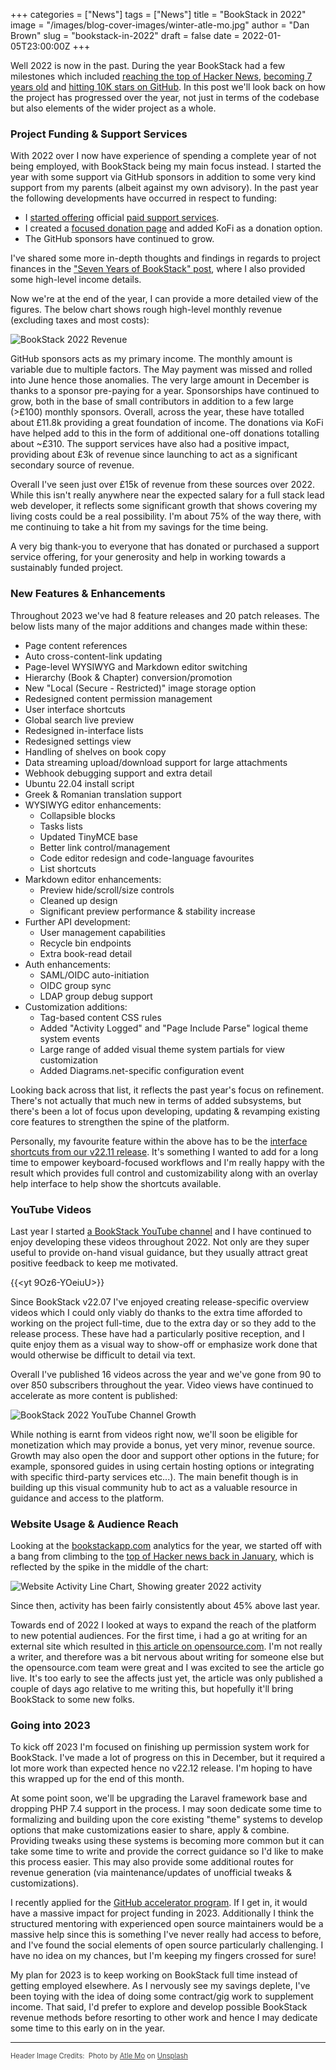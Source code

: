 +++
categories = ["News"]
tags = ["News"]
title = "BookStack in 2022"
image = "/images/blog-cover-images/winter-atle-mo.jpg"
author = "Dan Brown"
slug = "bookstack-in-2022"
draft = false
date = 2022-01-05T23:00:00Z
+++

Well 2022 is now in the past. During the year BookStack had a few milestones which included
[reaching the top of Hacker News](https://www.bookstackapp.com/blog/9000-stars-and-the-effects-of-hacker-news/),
[becoming 7 years old](https://www.bookstackapp.com/blog/7-years-of-bookstack/) and
[hitting 10K stars on GitHub](https://www.bookstackapp.com/blog/10k-stars-and-a-look-back-at-first-sharing/).
In this post we'll look back on how the project has progressed over the year, not just in 
terms of the codebase but also elements of the wider project as a whole.

### Project Funding & Support Services

With 2022 over I now have experience of spending a complete year 
of not being employed, with BookStack being my main focus instead.
I started the year with some support via GitHub sponsors in addition to 
some very kind support from my parents (albeit against my own advisory). 
In the past year the following developments have occurred in respect to funding:

- I [started offering](https://www.bookstackapp.com/blog/bookstack-support-services/) official [paid support services](https://www.bookstackapp.com/support/).
- I created a [focused donation page](https://www.bookstackapp.com/donate/) and added KoFi as a donation option.
- The GitHub sponsors have continued to grow.

I've shared some more in-depth thoughts and findings in regards to project finances
in the ["Seven Years of BookStack" post](https://www.bookstackapp.com/blog/7-years-of-bookstack/#working-on-bookstack-full-time--financial-stability), where I also provided some high-level income details.

Now we're at the end of the year, I can provide a more detailed view of the figures.
The below chart shows rough high-level monthly revenue (excluding taxes and most costs):

![BookStack 2022 Revenue](/images/2023/01/bookstack-2022-funding.png)

GitHub sponsors acts as my primary income. The monthly amount is variable due to multiple factors.
The May payment was missed and rolled into June hence those anomalies. The very large amount in December
is thanks to a sponsor pre-paying for a year. 
Sponsorships have continued to grow, both in the base of small contributors in addition to a few large (>£100) monthly sponsors.
Overall, across the year, these have totalled about £11.8k providing a great foundation of income.
The donations via KoFi have helped add to this in the form of additional one-off donations totalling about ~£310.
The support services have also had a positive impact, providing about £3k of revenue since launching to act as a significant secondary source of revenue.

Overall I've seen just over £15k of revenue from these sources over 2022.
While this isn't really anywhere near the expected salary for a full stack lead web developer, 
it reflects some significant growth that shows covering my living costs could be a real possibility.
I'm about 75% of the way there, with me continuing to take a hit from my savings
for the time being.

A very big thank-you to everyone that has donated or purchased a support service offering, for your
generosity and help in working towards a sustainably funded project.

### New Features & Enhancements

Throughout 2023 we've had 8 feature releases and 20 patch releases.
The below lists many of the major additions and changes made within these:

- Page content references
- Auto cross-content-link updating
- Page-level WYSIWYG and Markdown editor switching
- Hierarchy (Book & Chapter) conversion/promotion
- New "Local (Secure - Restricted)" image storage option
- Redesigned content permission management
- User interface shortcuts
- Global search live preview
- Redesigned in-interface lists
- Redesigned settings view
- Handling of shelves on book copy
- Data streaming upload/download support for large attachments
- Webhook debugging support and extra detail
- Ubuntu 22.04 install script
- Greek & Romanian translation support
- WYSIWYG editor enhancements:
  - Collapsible blocks
  - Tasks lists
  - Updated TinyMCE base
  - Better link control/management
  - Code editor redesign and code-language favourites
  - List shortcuts
- Markdown editor enhancements:
  - Preview hide/scroll/size controls
  - Cleaned up design
  - Significant preview performance & stability increase
- Further API development:
  - User management capabilities
  - Recycle bin endpoints
  - Extra book-read detail
- Auth enhancements:
  - SAML/OIDC auto-initiation
  - OIDC group sync
  - LDAP group debug support
- Customization additions:
  - Tag-based content CSS rules
  - Added "Activity Logged" and "Page Include Parse" logical theme system events
  - Large range of added visual theme system partials for view customization
  - Added Diagrams.net-specific configuration event

Looking back across that list, it reflects the past year's focus on refinement. 
There's not actually that much new in terms of added subsystems, but there's been a lot of focus 
upon developing, updating & revamping existing core features to strengthen the spine of the platform.

Personally, my favourite feature within the above has to be the [interface shortcuts from our v22.11 release](https://www.bookstackapp.com/blog/bookstack-release-v22-11/#user-interface-shortcuts).
It's something I wanted to add for a long time to empower keyboard-focused workflows and I'm really happy 
with the result which provides full control and customizability along with an overlay help interface to help
show the shortcuts available. 

### YouTube Videos

Last year I started [a BookStack YouTube channel](https://www.youtube.com/c/BookStackApp) and I have continued to enjoy
developing these videos throughout 2022. Not only are they super useful to provide on-hand visual guidance, but they
usually attract great positive feedback to keep me motivated. 

{{<yt 9Oz6-YOeiuU>}}

Since BookStack v22.07 I've enjoyed creating release-specific overview videos which I could only viably do thanks to the 
extra time afforded to working on the project full-time, due to the extra day or so they add to the release process.
These have had a particularly positive reception, and I quite enjoy them as a visual way to show-off or emphasize
work done that would otherwise be difficult to detail via text.

Overall I've published 16 videos across the year and we've gone from 90 to over 850 subscribers throughout the year.
Video views have continued to accelerate as more content is published:

![BookStack 2022 YouTube Channel Growth](/images/2023/01/youtube-2022-growth.png)

While nothing is earnt from videos right now, we'll soon be eligible for monetization which may provide a bonus, yet very minor, revenue source. Growth may also open the door and support other options in the future; for example, sponsored guides in using certain hosting options or integrating with specific third-party services etc...).
The main benefit though is in building up this visual community hub to act as a valuable resource in guidance and access to the platform.

### Website Usage & Audience Reach

Looking at the [bookstackapp.com](https://analytics.bookstackapp.com/bookstackapp.com) analytics for the year, we started off
with a bang from climbing to the [top of Hacker news back in January](https://www.bookstackapp.com/blog/9000-stars-and-the-effects-of-hacker-news/), which is reflected by the spike in the middle of the chart:

![Website Activity Line Chart, Showing greater 2022 activity](/images/2023/01/bookstack-site-21-22-activity.png)

Since then, activity has been fairly consistently about 45% above last year.

Towards end of 2022 I looked at ways to expand the reach of the platform to new potential audiences. 
For the first time, i had a go at writing for an external site which resulted in 
[this article on opensource.com](https://opensource.com/article/23/1/bookstack-open-source-documentation). 
I'm not really a writer, and therefore was a bit nervous about writing for someone else but the opensource.com team were
great and I was excited to see the article go live. It's too early to see the affects just yet, the article was only
published a couple of days ago relative to me writing this, but hopefully it'll bring BookStack to some new folks. 


### Going into 2023

To kick off 2023 I'm focused on finishing up permission system work for BookStack. I've made a lot of progress on this in December,
but it required a lot more work than expected hence no v22.12 release. I'm hoping to have this wrapped up for the end of this month.

At some point soon, we'll be upgrading the Laravel framework base and dropping PHP 7.4 support in the process.
I may soon dedicate some time to formalizing and building upon the core existing "theme" systems to develop
options that make customizations easier to share, apply & combine. Providing tweaks using these systems is becoming more
common but it can take some time to write and provide the correct guidance so I'd like to make this process easier. 
This may also provide some additional routes for revenue generation (via maintenance/updates of unofficial tweaks & customizations).

I recently applied for the [GitHub accelerator program](https://accelerator.github.com/). 
If I get in, it would have a massive impact for project funding in 2023. 
Additionally I think the structured mentoring with experienced open source maintainers would be a massive help since this 
is something I've never really had access to before, and I've found the social elements of open source particularly challenging.
I have no idea on my chances, but I'm keeping my fingers crossed for sure!

My plan for 2023 is to keep working on BookStack full time instead of getting employed elsewhere. 
As I nervously see my savings deplete, I've been toying with the idea of doing some contract/gig work to supplement income.
That said, I'd prefer to explore and develop possible BookStack revenue methods before resorting to other work and hence 
I may dedicate some time to this early on in the year.

---
  
<span style="font-size: 0.8em;opacity:0.8;">Header Image Credits: &nbsp;<span>Photo by <a href="https://unsplash.com/@atlemo?utm_source=unsplash&utm_medium=referral&utm_content=creditCopyText">Atle Mo</a> on <a href="https://unsplash.com/images/nature/winter?utm_source=unsplash&utm_medium=referral&utm_content=creditCopyText">Unsplash</a></span></span>